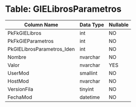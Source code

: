 # Table: GIELibrosParametros

| Column Name | Data Type | Nullable |
|-------------|-----------|----------|
| PkFkGIELibros | int | NO |
| PkFkGIEParametros | int | NO |
| PkGIELibrosParametros_Iden | int | NO |
| Nombre | nvarchar | NO |
| Valor | nvarchar | YES |
| UserMod | smallint | NO |
| HostMod | nvarchar | NO |
| VersionFila | tinyint | NO |
| FechaMod | datetime | NO |
